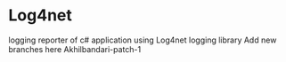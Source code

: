 # Log4net
logging reporter of c# application using Log4net logging library
Add new branches here Akhilbandari-patch-1

